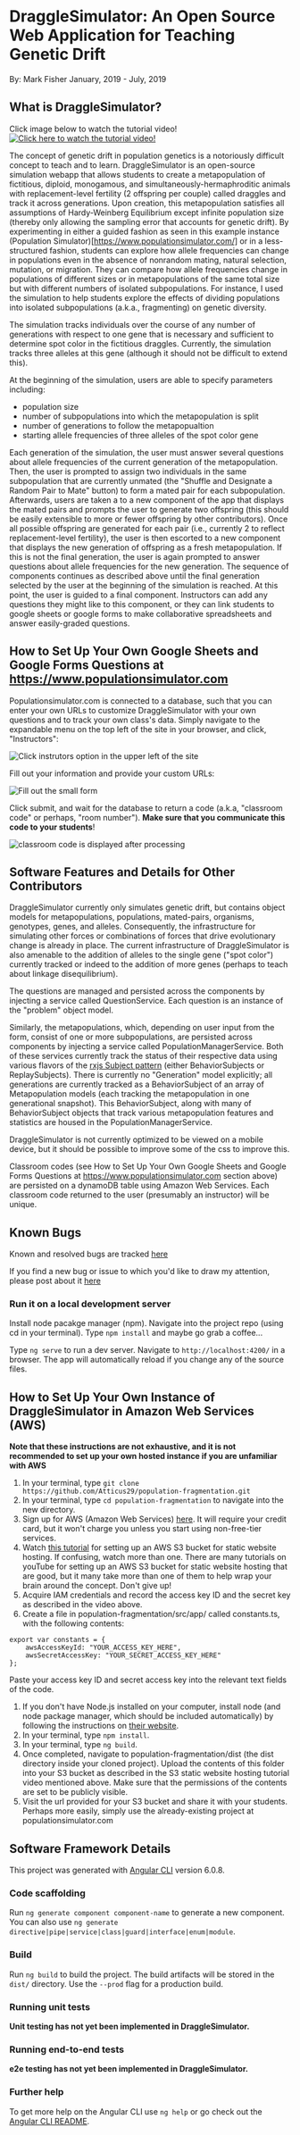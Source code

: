 # DraggleSimulator: An Open Source Web Application for Teaching Genetic Drift

By: Mark Fisher
January, 2019 - July, 2019

## What is DraggleSimulator?

Click image below to watch the tutorial video!
[![Click here to watch the tutorial video!](https://s3.amazonaws.com/www.populationsimulator.com/Screen+Shot+2019-02-05+at+5.38.48+PM.png)](https://youtu.be/izER-V9PTxs)

The concept of genetic drift in population genetics is a notoriously difficult concept to teach and to learn. DraggleSimulator is an open-source simulation webapp that allows students to create a metapopulation of fictitious, diploid, monogamous, and simultaneously-hermaphroditic animals with replacement-level fertility (2 offspring per couple) called draggles and track it across generations. Upon creation, this metapopulation satisfies all assumptions of Hardy-Weinberg Equilibrium except infinite population size (thereby only allowing the sampling error that accounts for genetic drift). By experimenting in either a guided fashion as seen in this example instance (Population Simulator)[https://www.populationsimulator.com/] or in a less-structured fashion, students can explore how allele frequencies can change in populations even in the absence of nonrandom mating, natural selection, mutation, or migration. They can compare how allele frequencies change in populations of different sizes or in metapopulations of the same total size but with different numbers of isolated subpopulations. For instance, I used the simulation to help students explore the effects of dividing populations into isolated subpopulations (a.k.a., fragmenting) on genetic diversity.

The simulation tracks individuals over the course of any number of generations with respect to one gene that is necessary and sufficient to determine spot color in the fictitious draggles. Currently, the simulation tracks three alleles at this gene (although it should not be difficult to extend this).

At the beginning of the simulation, users are able to specify parameters including:
 * population size
 * number of subpopulations into which the metapopulation is split
 * number of generations to follow the metapopualtion
 * starting allele frequencies of three alleles of the spot color gene

Each generation of the simulation, the user must answer several questions about allele frequencies of the current generation of the metapopulation. Then, the user is prompted to assign two individuals in the same subpopulation that are currently unmated (the "Shuffle and Designate a Random Pair to Mate" button) to form a mated pair for each subpopulation. Afterwards, users are taken a to a new component of the app that displays the mated pairs and prompts the user to generate two offspring (this should be easily extensible to more or fewer offspring by other contributors). Once all possible offspring are generated for each pair (i.e., currently 2 to reflect replacement-level fertility), the user is then escorted to a new component that displays the new generation of offspring as a fresh metapopulation. If this is not the final generation, the user is again prompted to answer questions about allele frequencies for the new generation. The sequence of components continues as described above until the final generation selected by the user at the beginning of the simulation is reached. At this point, the user is guided to a final component. Instructors can add any questions they might like to this component, or they can link students to google sheets or google forms to make collaborative spreadsheets and answer easily-graded questions.

## How to Set Up Your Own Google Sheets and Google Forms Questions at https://www.populationsimulator.com

Populationsimulator.com is connected to a database, such that you can enter your own URLs to customize DraggleSimulator with your own questions and to track your own class's data. Simply navigate to the expandable menu on the top left of the site in your browser, and click, "Instructors":

![Click instrutors option in the upper left of the site](https://s3.amazonaws.com/www.populationsimulator.com/Screen+Shot+2019-07-15+at+12.49.59+PM.png)

Fill out your information and provide your custom URLs:

![Fill out the small form](https://s3.amazonaws.com/www.populationsimulator.com/Screen+Shot+2019-07-15+at+12.50.10+PM.png)

Click submit, and wait for the database to return a code (a.k.a, "classroom code" or perhaps, "room number"). **Make sure that you communicate this code to your students**!

![classroom code is displayed after processing](https://s3.amazonaws.com/www.populationsimulator.com/Screen+Shot+2019-07-15+at+12.50.26+PM.png)

## Software Features and Details for Other Contributors

DraggleSimulator currently only simulates genetic drift, but contains object models for metapopulations, populations, mated-pairs, organisms, genotypes, genes, and alleles. Consequently, the infrastructure for simulating other forces or combinations of forces that drive evolutionary change is already in place. The current infrastructure of DraggleSimulator is also amenable to the addition of alleles to the single gene ("spot color") currently tracked or indeed to the addition of more genes (perhaps to teach about linkage disequilibrium).

The questions are managed and persisted across the components by injecting a service called QuestionService. Each question is an instance of the "problem" object model.

Similarly, the metapopulations, which, depending on user input from the form, consist of one or more subpopulations, are persisted across components by injecting a service called PopulationManagerService. Both of these services currently track the status of their respective data using various flavors of the [rxjs Subject pattern](https://www.learnrxjs.io/subjects/behaviorsubject.html) (either BehaviorSubjects or ReplaySubjects). There is currently no "Generation" model explicitly; all generations are currently tracked as a BehaviorSubject of an array of Metapopulation models (each tracking the metapopulation in one generational snapshot). This BehaviorSubject, along with many of BehaviorSubject objects that track various metapopulation features and statistics are housed in the PopulationManagerService.

DraggleSimulator is not currently optimized to be viewed on a mobile device, but it should be possible to improve some of the css to improve this.

Classroom codes (see How to Set Up Your Own Google Sheets and Google Forms Questions at https://www.populationsimulator.com section above) are persisted on a dynamoDB table using Amazon Web Services. Each classroom code returned to the user (presumably an instructor) will be unique.

## Known Bugs
Known and resolved bugs are tracked [here](https://github.com/Atticus29/population-fragmentation/blob/master/bugs.md)

If you find a new bug or issue to which you'd like to draw my attention, please post about it [here](https://github.com/Atticus29/population-fragmentation/issues)

### Run it on a local development server

Install node pacakge manager (npm). Navigate into the project repo (using cd in your terminal). Type `npm install` and maybe go grab a coffee...

Type `ng serve` to run a dev server. Navigate to `http://localhost:4200/` in a browser. The app will automatically reload if you change any of the source files.

## How to Set Up Your Own Instance of DraggleSimulator in Amazon Web Services (AWS)

**Note that these instructions are not exhaustive, and it is not recommended to set up your own hosted instance if you are unfamiliar with AWS**

1. In your terminal, type `git clone https://github.com/Atticus29/population-fragmentation.git`
1. In your terminal, type `cd population-fragmentation` to navigate into the new directory.
1. Sign up for AWS (Amazon Web Services) [here](https://aws.amazon.com/account/). It will require your credit card, but it won't charge you unless you start using non-free-tier services.
1. Watch [this tutorial](https://youtu.be/g9NbuTcos18) for setting up an AWS S3 bucket for static website hosting. If confusing, watch more than one. There are many tutorials on youTube for setting up an AWS S3 bucket for static website hosting that are good, but it many take more than one of them to help wrap your brain around the concept. Don't give up!
1. Acquire IAM credentials and record the access key ID and the secret key as described in the video above.
1. Create a file in population-fragmentation/src/app/ called constants.ts, with the following contents:

```
export var constants = {
    awsAccessKeyId: "YOUR_ACCESS_KEY_HERE",
    awsSecretAccessKey: "YOUR_SECRET_ACCESS_KEY_HERE"
};

```

Paste your access key ID and secret access key into the relevant text fields of the code.

1. If you don't have Node.js installed on your computer, install node (and node package manager, which should be included automatically) by following the instructions on [their website](https://nodejs.org/en/).
1. In your terminal, type `npm install`.
1. In your terminal, type `ng build`.
1. Once completed, navigate to population-fragmentation/dist (the dist directory inside your cloned project). Upload the contents of this folder into your S3 bucket as described in the S3 static website hosting tutorial video mentioned above. Make sure that the permissions of the contents are set to be publicly visible.
1. Visit the url provided for your S3 bucket and share it with your students. Perhaps more easily, simply use the already-existing project at populationsimulator.com

## Software Framework Details

This project was generated with [Angular CLI](https://github.com/angular/angular-cli) version 6.0.8.

### Code scaffolding

Run `ng generate component component-name` to generate a new component. You can also use `ng generate directive|pipe|service|class|guard|interface|enum|module`.

### Build

Run `ng build` to build the project. The build artifacts will be stored in the `dist/` directory. Use the `--prod` flag for a production build.

### Running unit tests

**Unit testing has not yet been implemented in DraggleSimulator.**

### Running end-to-end tests

**e2e testing has not yet been implemented in DraggleSimulator.**

### Further help

To get more help on the Angular CLI use `ng help` or go check out the [Angular CLI README](https://github.com/angular/angular-cli/blob/master/README.md).
